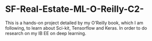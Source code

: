 # SF-Real-Estate-ML-O-Reilly-C2-
This is a hands-on project detailed by my O'Reilly book, which I am following, to learn about Sci-kit, Tensorflow and Keras. In order to do research on my IB EE on deep learning. 
